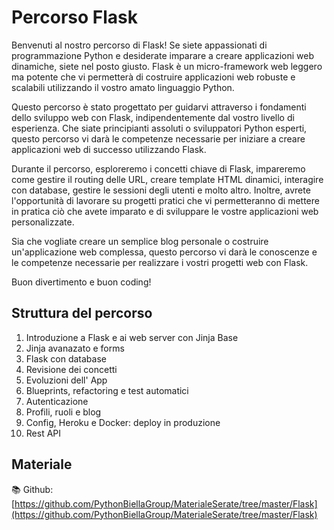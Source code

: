 # Percorso Flask

Benvenuti al nostro percorso di Flask! Se siete appassionati di programmazione Python e desiderate imparare a creare applicazioni web dinamiche, siete nel posto giusto. Flask è un micro-framework web leggero ma potente che vi permetterà di costruire applicazioni web robuste e scalabili utilizzando il vostro amato linguaggio Python.

Questo percorso è stato progettato per guidarvi attraverso i fondamenti dello sviluppo web con Flask, indipendentemente dal vostro livello di esperienza. Che siate principianti assoluti o sviluppatori Python esperti, questo percorso vi darà le competenze necessarie per iniziare a creare applicazioni web di successo utilizzando Flask.

Durante il percorso, esploreremo i concetti chiave di Flask, impareremo come gestire il routing delle URL, creare template HTML dinamici, interagire con database, gestire le sessioni degli utenti e molto altro. Inoltre, avrete l'opportunità di lavorare su progetti pratici che vi permetteranno di mettere in pratica ciò che avete imparato e di sviluppare le vostre applicazioni web personalizzate.

Sia che vogliate creare un semplice blog personale o costruire un'applicazione web complessa, questo percorso vi darà le conoscenze e le competenze necessarie per realizzare i vostri progetti web con Flask.

Buon divertimento e buon coding!


## Struttura del percorso
1. Introduzione a Flask e ai web server con Jinja Base
2. Jinja avanazato e forms
3. Flask con database
4. Revisione dei concetti
5. Evoluzioni dell' App
6. Blueprints, refactoring e test automatici
7. Autenticazione
8. Profili, ruoli e blog
9. Config, Heroku e Docker: deploy in produzione
10. Rest API

## Materiale
📚 Github: [https://github.com/PythonBiellaGroup/MaterialeSerate/tree/master/Flask](https://github.com/PythonBiellaGroup/MaterialeSerate/tree/master/Flask)


